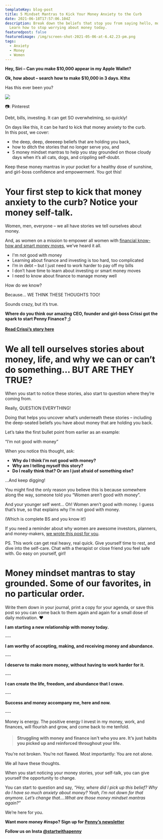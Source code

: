 ```yaml
---
templateKey: blog-post
title: 5 Mindset Mantras to Kick Your Money Anxiety to the Curb
date: 2021-06-18T17:57:06.104Z
description: Break down the beliefs that stop you from saying hello, money!
  Learn how to stop worrying about money today.
featuredpost: false
featuredimage: /img/screen-shot-2021-05-06-at-6.42.23-pm.png
tags:
  - Anxiety
  - Money
  - Women
---
```

**Hey, Siri – Can you make $10,000 appear in my Apple Wallet?**

**Ok, how about – search how to make $10,000 in 3 days. Kthx**

Has this ever been you?

![](/img/screen-shot-2021-05-06-at-6.42.23-pm.png)

📷: Pinterest 

Debt, bills, investing. It can get SO overwhelming, so quickly! 

On days like this, it can be hard to kick that money anxiety to the curb.\
In this post, we cover: 

* the deep, deep, deeeeep beliefs that are holding you back, 
* how to ditch the stories that no longer serve you, and 
* 5 money mindset mantras to help you stay grounded on those cloudy days when it’s all cats, dogs, and crippling self-doubt.

Keep these money mantras in your pocket for a healthy dose of sunshine, and girl-boss confidence and empowerment. You got this! 

# Your first step to kick that money anxiety to the curb? Notice your money self-talk.

Women, men, everyone – we all have stories we tell ourselves about money. 

And, as women on a mission to empower all women with [financial know-how and smart money moves](https://www.penny-finance.com/), we’ve heard it all. 

* I'm not good with money
* Learning about finance and investing is too hard, too complicated
* I’m in debt – but I just need to work harder to pay off my bills
* I don’t have time to learn about investing or smart money moves
* I need to know about finance to manage money well

How do we know? 

Because… WE THINK THESE THOUGHTS TOO! 

Sounds crazy, but it’s true. 

**Where do you think our amazing CEO, founder and girl-boss Crissi got the spark to start Penny Finance? ;)**\
\
**[Read Crissi’s story here](https://www.penny-finance.com/about)**

# We all tell ourselves stories about money, life, and why we can or can’t do something… BUT ARE THEY TRUE?

When you start to notice these stories, also start to question where they’re coming from.

Really, QUESTION EVERYTHING! 

Doing that helps you uncover what’s underneath these stories – including the deep-seated beliefs you have about money that are holding you back.

Let’s take the first bullet point from earlier as an example:

“I’m not good with money”

When you notice this thought, ask: 

* **Why do I think I’m not good with money?** 
* **Why am I telling myself this story?** 
* **Do I really think that? Or am I just afraid of something else?** 

…And keep digging! 

You might find the only reason you believe this is because somewhere along the way, someone told you “Women aren’t good with money”.

And your younger self went… Oh! Women aren’t good with money. I guess that’s true, so that explains why I’m not good with money. 

(Which is complete BS and you know it!)

If you need a reminder about why women are awesome investors, planners, and money-makers, [we wrote this post for you](https://blog.penny-finance.com/blog/2021-03-30-women-are-freakin%E2%80%99-awesome-your-financial-mentor-should-be-too/).

PS. This work can get real heavy, real quick. Give yourself time to rest, and dive into the self-care. Chat with a therapist or close friend you feel safe with. Go easy on yourself, girl!

# Money mindset mantras to stay grounded. Some of our favorites, in no particular order.  

Write them down in your journal, print a copy for your agenda, or save this post so you can come back to them again and again for a small dose of daily motivation. ❤ 

**I am starting a new relationship with money today.** 

\---

**I am worthy of accepting, making, and receiving money and abundance.**

\---

**I deserve to make more money, without having to work harder for it.** 

\---

**I can create the life, freedom, and abundance that I crave.** 

\---

**Success and money accompany me, here and now.** 

\---

Money is energy. The positive energy I invest in my money, work, and finances, will flourish and grow, and come back to me tenfold. 

> #### Struggling with money and finance isn’t who you are. It’s just habits you picked up and reinforced throughout your life. 

You’re not broken. You’re not flawed. Most importantly: You are not alone. 

We all have these thoughts. 

When you start noticing your money stories, your self-talk, you can give yourself the opportunity to change. 

You can start to question and say, *“Hey, where did I pick up this belief? Why do I have so much anxiety about money? Yeah, I’m not down for that anymore. Let’s change that.…What are those money mindset mantras again?”*

We’re here for you. 

**Want more money #inspo? Sign up for [Penny’s newsletter](http://penny-finance.com)**

**Follow us on Insta [@startwithapenny](http://instagram.com/startwithapenny)**